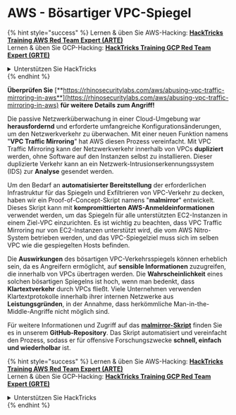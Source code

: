 # AWS - Bösartiger VPC-Spiegel

{% hint style="success" %}
Lernen & üben Sie AWS-Hacking: <img src="/.gitbook/assets/image.png" alt="" data-size="line">[**HackTricks Training AWS Red Team Expert (ARTE)**](https://training.hacktricks.xyz/courses/arte)<img src="/.gitbook/assets/image.png" alt="" data-size="line">\
Lernen & üben Sie GCP-Hacking: <img src="/.gitbook/assets/image (2).png" alt="" data-size="line">[**HackTricks Training GCP Red Team Expert (GRTE)**<img src="/.gitbook/assets/image (2).png" alt="" data-size="line">](https://training.hacktricks.xyz/courses/grte)

<details>

<summary>Unterstützen Sie HackTricks</summary>

* Überprüfen Sie die [**Abonnementpläne**](https://github.com/sponsors/carlospolop)!
* **Treten Sie der** 💬 [**Discord-Gruppe**](https://discord.gg/hRep4RUj7f) oder der [**Telegram-Gruppe**](https://t.me/peass) bei oder **folgen** Sie uns auf **Twitter** 🐦 [**@hacktricks\_live**](https://twitter.com/hacktricks\_live)**.**
* **Teilen Sie Hacking-Tricks, indem Sie PRs an die** [**HackTricks**](https://github.com/carlospolop/hacktricks) **und** [**HackTricks Cloud**](https://github.com/carlospolop/hacktricks-cloud) **GitHub-Repositorys senden.**

</details>
{% endhint %}

**Überprüfen Sie** [**https://rhinosecuritylabs.com/aws/abusing-vpc-traffic-mirroring-in-aws**](https://rhinosecuritylabs.com/aws/abusing-vpc-traffic-mirroring-in-aws) **für weitere Details zum Angriff!**

Die passive Netzwerküberwachung in einer Cloud-Umgebung war **herausfordernd** und erforderte umfangreiche Konfigurationsänderungen, um den Netzwerkverkehr zu überwachen. Mit einer neuen Funktion namens "**VPC Traffic Mirroring**" hat AWS diesen Prozess vereinfacht. Mit VPC Traffic Mirroring kann der Netzwerkverkehr innerhalb von VPCs **dupliziert** werden, ohne Software auf den Instanzen selbst zu installieren. Dieser duplizierte Verkehr kann an ein Netzwerk-Intrusionserkennungssystem (IDS) zur **Analyse** gesendet werden.

Um den Bedarf an **automatisierter Bereitstellung** der erforderlichen Infrastruktur für das Spiegeln und Exfiltrieren von VPC-Verkehr zu decken, haben wir ein Proof-of-Concept-Skript namens "**malmirror**" entwickelt. Dieses Skript kann mit **kompromittierten AWS-Anmeldeinformationen** verwendet werden, um das Spiegeln für alle unterstützten EC2-Instanzen in einem Ziel-VPC einzurichten. Es ist wichtig zu beachten, dass VPC Traffic Mirroring nur von EC2-Instanzen unterstützt wird, die vom AWS Nitro-System betrieben werden, und das VPC-Spiegelziel muss sich im selben VPC wie die gespiegelten Hosts befinden.

Die **Auswirkungen** des bösartigen VPC-Verkehrsspiegels können erheblich sein, da es Angreifern ermöglicht, auf **sensible Informationen** zuzugreifen, die innerhalb von VPCs übertragen werden. Die **Wahrscheinlichkeit** eines solchen bösartigen Spiegelns ist hoch, wenn man bedenkt, dass **Klartextverkehr** durch VPCs fließt. Viele Unternehmen verwenden Klartextprotokolle innerhalb ihrer internen Netzwerke aus **Leistungsgründen**, in der Annahme, dass herkömmliche Man-in-the-Middle-Angriffe nicht möglich sind.

Für weitere Informationen und Zugriff auf das [**malmirror-Skript**](https://github.com/RhinoSecurityLabs/Cloud-Security-Research/tree/master/AWS/malmirror) finden Sie es in unserem **GitHub-Repository**. Das Skript automatisiert und vereinfacht den Prozess, sodass er für offensive Forschungszwecke **schnell, einfach und wiederholbar** ist.

{% hint style="success" %}
Lernen & üben Sie AWS-Hacking: <img src="/.gitbook/assets/image.png" alt="" data-size="line">[**HackTricks Training AWS Red Team Expert (ARTE)**](https://training.hacktricks.xyz/courses/arte)<img src="/.gitbook/assets/image.png" alt="" data-size="line">\
Lernen & üben Sie GCP-Hacking: <img src="/.gitbook/assets/image (2).png" alt="" data-size="line">[**HackTricks Training GCP Red Team Expert (GRTE)**<img src="/.gitbook/assets/image (2).png" alt="" data-size="line">](https://training.hacktricks.xyz/courses/grte)

<details>

<summary>Unterstützen Sie HackTricks</summary>

* Überprüfen Sie die [**Abonnementpläne**](https://github.com/sponsors/carlospolop)!
* **Treten Sie der** 💬 [**Discord-Gruppe**](https://discord.gg/hRep4RUj7f) oder der [**Telegram-Gruppe**](https://t.me/peass) bei oder **folgen** Sie uns auf **Twitter** 🐦 [**@hacktricks\_live**](https://twitter.com/hacktricks\_live)**.**
* **Teilen Sie Hacking-Tricks, indem Sie PRs an die** [**HackTricks**](https://github.com/carlospolop/hacktricks) **und** [**HackTricks Cloud**](https://github.com/carlospolop/hacktricks-cloud) **GitHub-Repositorys senden.**

</details>
{% endhint %}
